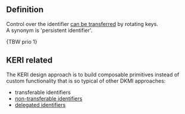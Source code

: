 ## Definition
Control over the identifier [can be transferred](transferable) by rotating keys.\
A synonym is 'persistent identifier'.

{TBW prio 1}

## KERI related

The KERI design approach is to build composable primitives instead of custom functionality that is so typical of other DKMI approaches:

- transferable identifiers
- [non-transferable identifiers](non-transferable-identifier)
- [delegated identifiers](delegated-identifier)
